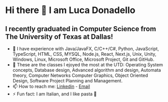 # Hi there 👋 I am Luca Donadello
## I recently graduated in Computer Science from The University of Texas at Dallas!

- 🔭 I have experience with Java/JavaFX, C/C++/C#, Python, JavaScript, TypeScript, HTML, CSS, MYSQL, Node.js, React, Next.js, Unix, Unity, Windows, Linux, Microsoft Office, Microsoft Project, Git and GitHub.
- 🌱 These are the classes I ejoyed the most at the UTD: Operating System concepts, Database design, Advanced algorithm and design, Automata theory, Computer Networks Computer Graphics, Object Oriented Design, Software Project Planning and Management.
- 📫 How to reach me: [Linkedin](https://www.linkedin.com/in/lucadonadello99/) - [Email](luca.donadello99@gmail.com)
- ⚡ Fun fact: I am Italian, and I like pasta 🍝
